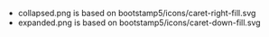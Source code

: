 ﻿* collapsed.png is based on bootstamp5/icons/caret-right-fill.svg
* expanded.png is based on bootstamp5/icons/caret-down-fill.svg